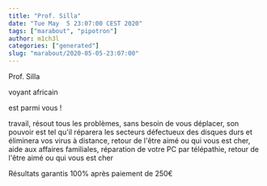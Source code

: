 ```yaml
---
title: "Prof. Silla"
date: "Tue May  5 23:07:00 CEST 2020"
tags: ["marabout", "pipotron"]
author: m1ch3l
categories: ["generated"]
slug: "marabout/2020-05-05-23:07:00"
---
```


Prof. Silla

voyant africain

est parmi vous !

travail, résout tous les problèmes, sans besoin de vous déplacer, son pouvoir est tel qu'il réparera les secteurs défectueux des disques durs et éliminera vos virus à distance, retour de l'être aimé ou qui vous est cher, aide aux affaires familiales, réparation de votre PC par télépathie, retour de l'être aimé ou qui vous est cher

Résultats garantis 100% après paiement de 250€
